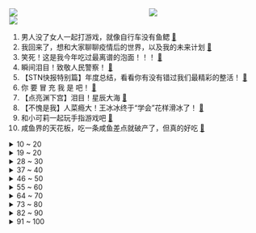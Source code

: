 <div >
	<a style="float:left;width:55%;" href = "https://github.com/anuraghazra/github-readme-stats">
	 <img src = "https://github-readme-stats.vercel.app/api?username=iuuuuuaena&theme=buefy&show_icons=true"/>
	</a>
	<a  style="float:right;width:45%" href = "https://github.com/anuraghazra/github-readme-stats">
	 <img  src="https://github-readme-stats.vercel.app/api/top-langs/?username=anuraghazra&layout=compact"/>
	</a>
	</div>

[![](https://img.shields.io/badge/jxd-@jxdgogogo.xyz-yellowgreen.svg)](https://www.jxdgogogo.xyz)<br>
1. 男人没了女人一起打游戏，就像自行车没有鱼鳃 [:link:](//www.bilibili.com/video/BV1bi4y197mF) <br>
2. 我回来了，想和大家聊聊疫情后的世界，以及我的未来计划 [:link:](//www.bilibili.com/video/BV1KY411h7cq) <br>
3. 笑死！这是我今年吃过最离谱的泡面！！！ [:link:](//www.bilibili.com/video/BV1CY41187DP) <br>
4. 瞬间泪目！致敬人民警察！ [:link:](//www.bilibili.com/video/BV1Hm4y1D72W) <br>
5. 【STN快报特别篇】年度总结，看看你有没有错过我们最精彩的整活！ [:link:](//www.bilibili.com/video/BV1D3411e7uf) <br>
6. 你 要 冒 充 我 是 吧！ [:link:](//www.bilibili.com/video/BV16Y41187qe) <br>
7. 【点亮渊下宫】泪目！星辰大海 [:link:](//www.bilibili.com/video/BV1VR4y1g7Af) <br>
8. 【不愧是我】人菜瘾大！王冰冰终于“学会”花样滑冰了！ [:link:](//www.bilibili.com/video/BV1hY41187Vs) <br>
9. 和小可莉一起玩手指游戏吧 [:link:](//www.bilibili.com/video/BV1dD4y1F7y7) <br>
10. 咸鱼界的天花板，吃一条咸鱼差点就破产了，但真的好吃 [:link:](//www.bilibili.com/video/BV1EY41187qB) <br>
<details>
<summary>10 ~ 20</summary>

11. 雪 中 含 刀 行 [:link:](//www.bilibili.com/video/BV1dL411F7sT) <br>
12. 好家伙，短短10秒让我愣住了两次 [:link:](//www.bilibili.com/video/BV1yR4y1u7sx) <br>
13. 《原神》剧情PV-「神女劈观」 [:link:](//www.bilibili.com/video/BV1kS4y1T7kK) <br>
14. 你见过四只猫同时揣手手吗？ [:link:](//www.bilibili.com/video/BV1Rb4y1n7t1) <br>
15. 朋友来印度了，带他一起吃肯德基。 [:link:](//www.bilibili.com/video/BV1eZ4y1S7LC) <br>
16. 极度舒适！拿来救命的药，原来是这样在身体里释放的 [:link:](//www.bilibili.com/video/BV1bF411q7ue) <br>
17. 关于早餐的几个误区，你中招了几个？ [:link:](//www.bilibili.com/video/BV1Gb4y1H7Bz) <br>
18. up主，你的脸疼吗？2021年10月新番吐槽打脸大总结！【泛式】 [:link:](//www.bilibili.com/video/BV18Y41187Ri) <br>
19. 那些年，我们被抢走的体育课。 [:link:](//www.bilibili.com/video/BV1Jr4y1v7yk) <br>
</details>
<details>
<summary>19 ~ 20</summary>

20. 兄弟反目！我们打了一架！ [:link:](//www.bilibili.com/video/BV1ha411q7ME) <br>
21. 探访NBA金州勇士球馆餐厅！拿VIP票干饭什么体验？帅小伙又来刷脸了 [:link:](//www.bilibili.com/video/BV1Y3411a7AM) <br>
22. 【原神】在教室唱《神女劈观》一人分饰两角，开口太绝了!!! [:link:](//www.bilibili.com/video/BV1Fb4y1H7hP) <br>
23. 我把冬泳怪鸽做成了游戏，干就完啦奥利给！ [:link:](//www.bilibili.com/video/BV11u41127Pb) <br>
24. 【吸奇侠】《教父》影史最强开局5分钟的爆炸信息量，黑手党大哥教你如何交朋友 [:link:](//www.bilibili.com/video/BV14u41127Tv) <br>
25. 让82岁老戏迷爷爷看《神女劈观》 [:link:](//www.bilibili.com/video/BV1MT4y117f3) <br>
26. “恕我直言，韩委，您才上任第一天” [:link:](//www.bilibili.com/video/BV1Dm4y1D7aP) <br>
27. 宋智雅的火，类似半藏森林。 [:link:](//www.bilibili.com/video/BV1YF411v7aK) <br>
28. B友看我视频1890遍，只投5个币 [:link:](//www.bilibili.com/video/BV1yD4y1F7Xh) <br>
</details>
<details>
<summary>28 ~ 30</summary>

29. 【原神】《神女劈观》戏曲老生翻唱——猛⚡男️⚡炸️⚡庙 [:link:](//www.bilibili.com/video/BV1jF411q7p2) <br>
30. 亲兄弟能不能别算账 [:link:](//www.bilibili.com/video/BV1tZ4y1S7Rd) <br>
31. 铃空RPG新作 |《昭和米国物语》首部正式预告片 [:link:](//www.bilibili.com/video/BV1T34y167Q9) <br>
32. 当你的河南室友给你唱家有儿女 [:link:](//www.bilibili.com/video/BV1dY411a7wp) <br>
33. 好可爱的狗...东西 [:link:](//www.bilibili.com/video/BV1ZP4y1E7pM) <br>
34. 【时代少年团】TNT800万粉丝福利 [:link:](//www.bilibili.com/video/BV1km4y1D7Yj) <br>
35. 【全明星】纸 团 战 争 [:link:](//www.bilibili.com/video/BV15m4y1D7zs) <br>
36. 是不是你 [:link:](//www.bilibili.com/video/BV1yZ4y1S7M7) <br>
37. 当广东人在广西旅游 [:link:](//www.bilibili.com/video/BV1mS4y1T7M6) <br>
</details>
<details>
<summary>37 ~ 40</summary>

38. 《颜值牛逼症》 这才是统一全球审美的老叔叔！ [:link:](//www.bilibili.com/video/BV1gr4y1U7Te) <br>
39. 江歌案已宣判：在替刘鑫死后6年，她又被“好友刘鑫”狠狠捅了3刀！【看见平凡系列04】 [:link:](//www.bilibili.com/video/BV1gZ4y1S7pG) <br>
40. 当你挣钱后一口气花两万组装了一台电脑 [:link:](//www.bilibili.com/video/BV1ia411q7ED) <br>
41. 患有自闭症的弟弟喜欢任何声音很大很吵的东西，于是全家给他准备的礼物就是———火车汽笛！ [:link:](//www.bilibili.com/video/BV16Y41187BX) <br>
42. ohno [:link:](//www.bilibili.com/video/BV16u411U7AR) <br>
43. うに [:link:](//www.bilibili.com/video/BV1hF411v7Ak) <br>
44. 狸花：咩呀!唔出来!(萌声粤配) [:link:](//www.bilibili.com/video/BV1tm4y1D7Hp) <br>
45. 不想再贪污桥款了… [:link:](//www.bilibili.com/video/BV1PL411c7tF) <br>
46. 人类有可能完成? 3 [:link:](//www.bilibili.com/video/BV1Y3411a7KL) <br>
</details>
<details>
<summary>46 ~ 50</summary>

47. 冬泳怪鸽狂搂家常菜，祝您潇洒又代派！加油！奥利给！哈哈哈哈哈 [:link:](//www.bilibili.com/video/BV1QY41187FG) <br>
48. 【野生人类图鉴】我的倒霉朋友...... [:link:](//www.bilibili.com/video/BV1qF411v7z2) <br>
49. 一条龙秒杀三路兵线，卡时间释放主宰太离谱，新赛季野王的必修课 [:link:](//www.bilibili.com/video/BV1XS4y1Z7Qp) <br>
50. 上海16元管饱自助，有鸡有鸭还有鱼，我宣布以后这里就是我的家！！！ [:link:](//www.bilibili.com/video/BV17P4y1E7yR) <br>
51. 御宝轩 厨子探店¥2？48 [:link:](//www.bilibili.com/video/BV1vD4y1F7Mu) <br>
52. 保密配方，在美国，公开了....... [:link:](//www.bilibili.com/video/BV18T4y1m79L) <br>
53. 大家好我是Ning，今天正式入驻B站啦！咱们好好掰扯掰扯！ [:link:](//www.bilibili.com/video/BV17u41127LN) <br>
54. 勇敢者的游戏 [:link:](//www.bilibili.com/video/BV1gb4y1H7fd) <br>
55. 【前方高能】一人一乐队，低配还原周杰伦《本草纲目》 [:link:](//www.bilibili.com/video/BV1hR4y1u7D5) <br>
</details>
<details>
<summary>55 ~ 60</summary>

56. 如果我有分身术，一个守着家，一个陪着他…… [:link:](//www.bilibili.com/video/BV17q4y1y7v4) <br>
57. 你们都集过卡吗？ [:link:](//www.bilibili.com/video/BV1tr4y1v7J9) <br>
58. 古猫丨考古界的海底捞船工程 [:link:](//www.bilibili.com/video/BV1h3411e7Ys) <br>
59. 警长：奇怪？目标怎么消失了？ [:link:](//www.bilibili.com/video/BV1LT4y117Rq) <br>
60. 我遇到了疯狂的女粉丝？-读评论 [:link:](//www.bilibili.com/video/BV1Y3411a7Jr) <br>
61. 插画师这样卖出作品，说不定会血亏！ [:link:](//www.bilibili.com/video/BV1Hm4y1D7hC) <br>
62. 【如月灰】原神-申鹤-雪山旅拍。当小姨真难。 [:link:](//www.bilibili.com/video/BV1Tb4y1H7eZ) <br>
63. 当你在MC里进行「天灾合约」!! [:link:](//www.bilibili.com/video/BV1X3411e7i7) <br>
64. 去景点帮女友拍照其实全程在自拍，回家之后... [:link:](//www.bilibili.com/video/BV1aT4y1m7RQ) <br>
</details>
<details>
<summary>64 ~ 70</summary>

65. 拒绝称体重的帝企鹅宝宝 [:link:](//www.bilibili.com/video/BV1aL4y1t7Rr) <br>
66. 【医学博士】一个方法解决全天不困 I 为什么咖啡越喝越困？ [:link:](//www.bilibili.com/video/BV1t3411e7PA) <br>
67. B站用户名演绎“氚疝钾”，呵tui，穿山甲。 [:link:](//www.bilibili.com/video/BV1NR4y1G7QY) <br>
68. 这是国产游戏？这回日本把美国变为殖民地了！ [:link:](//www.bilibili.com/video/BV1Eu41127kE) <br>
69. 憨憨刘老师和他的憨憨傻儿子一斗，哈哈哈哈 [:link:](//www.bilibili.com/video/BV1RS4y1T7fj) <br>
70. 鲁智深大闹五台山！《红楼》《水浒》梦幻联动？（P3大闹五台山） [:link:](//www.bilibili.com/video/BV19P4y1E7wW) <br>
71. 【4K60FPS】朴树《平凡之路》经典神作！我曾经跨过山和大海 [:link:](//www.bilibili.com/video/BV1eq4y1y7KD) <br>
72. 【大米】870 干翻 8Gen1？小米12Pro、12X、12性能发热续航全面评测 [:link:](//www.bilibili.com/video/BV1Pb4y1H7Bc) <br>
73. 因为暃这个新英雄，瑶又逆天了... [:link:](//www.bilibili.com/video/BV1334y1B7we) <br>
</details>
<details>
<summary>73 ~ 80</summary>

74. 第一次穿这么性感去走亲戚，我妈眼睛都看直了 [:link:](//www.bilibili.com/video/BV1XS4y1T79m) <br>
75. 如何做一个贤惠的女人 [:link:](//www.bilibili.com/video/BV1ET4y1m7pp) <br>
76. 假唱！气虚！难听！盘点2022跨年晚会十大名场面！ [:link:](//www.bilibili.com/video/BV1RP4y1E7PH) <br>
77. 顾客订了300份可乐，这让骑手咋送？别人都是订外卖，这位是进货去了… [:link:](//www.bilibili.com/video/BV1xS4y1T77C) <br>
78. 演员的蛋生（2） [:link:](//www.bilibili.com/video/BV1q3411e7G2) <br>
79. 【胡先煦】是被公司毒哑了吗？！帅哥最近怎么不说话了？！！ [:link:](//www.bilibili.com/video/BV1NF411v7wx) <br>
80. 农科院科研食品评测！“科研水牛奶”真的好喝吗？ [:link:](//www.bilibili.com/video/BV19Z4y1S76n) <br>
81. 我从人间走过（我写了一首歌纪念死在24岁的自己）【我从人间走过】 [:link:](//www.bilibili.com/video/BV1Ai4y197Wt) <br>
82. 花1个月给粉丝做新年礼物，却被4年前的黑历史社死了… [:link:](//www.bilibili.com/video/BV1am4y1D7RY) <br>
</details>
<details>
<summary>82 ~ 90</summary>

83. 大海退潮后，大庆赶海挖到比手还要长的大海葵，还有大个猫眼螺 [:link:](//www.bilibili.com/video/BV1zL4y1b722) <br>
84. 非遗美食，古法藕粉制作过程。 [:link:](//www.bilibili.com/video/BV1644y1j7uG) <br>
85. 神女劈观是如何凝聚国风故事内核的？这波编剧知识领域拉满了！ [:link:](//www.bilibili.com/video/BV1v3411e7Fu) <br>
86. 新疆喀什老字号大锅抓饭，42元/份肉比抓饭还多，去晚了都吃不上 [:link:](//www.bilibili.com/video/BV1Tq4y1y7Tr) <br>
87. 耗时120天，和知识付费团队的官司打完啦。 [:link:](//www.bilibili.com/video/BV1j3411e7AB) <br>
88. 雪豹：看好了，尾巴是这样用的。 [:link:](//www.bilibili.com/video/BV1vF411v7jv) <br>
89. 25000英尺高空一跃而下？现实中仿拍碟中谍跳伞有多难？ [:link:](//www.bilibili.com/video/BV1na411q7Hb) <br>
90. 祖安花火泽丽！普攻伤害最低的ADC出现了！ [:link:](//www.bilibili.com/video/BV11P4y1E7Gf) <br>
91. 本来想抓个普通女生改造校花的，没想到抓到一个王者 [:link:](//www.bilibili.com/video/BV1Ym4y1D7rW) <br>
</details>
<details>
<summary>91 ~ 100</summary>

92. 【英雄联盟】呼唤 – 2022赛季CG [:link:](//www.bilibili.com/video/BV1yD4y1F7uC) <br>
93. 厨师长分享街边小吃：“狼牙土豆”，内附秘制辣椒粉配方 [:link:](//www.bilibili.com/video/BV1Xu411U7To) <br>
94. 花100元买了120只螃蟹，一只才8毛？实现螃蟹自由就是这么简单 [:link:](//www.bilibili.com/video/BV1Ra411q7Wr) <br>
95. 这芬兰一家人干饭太拼了，肉夹馍荷叶包啃疯了！吃的干干净净！再来一锅羊肉汤下肚那才叫一个满足！ [:link:](//www.bilibili.com/video/BV1DP4y1E7ta) <br>
96. 5岁小棕熊，一推就倒 [:link:](//www.bilibili.com/video/BV1kY41187s3) <br>
97. 我尽力了 [:link:](//www.bilibili.com/video/BV1KR4y1g7ZS) <br>
98. 同事这张看着就贵的PPT，原来都是学了这一招！【旁门左道】 [:link:](//www.bilibili.com/video/BV1ES4y1T7S6) <br>
99. 因战争40万犹太人灰飞烟灭，《钢琴家》为活命开启5年炼狱之旅！（三） [:link:](//www.bilibili.com/video/BV1FP4y1J7kw) <br>
100. 没有什么是一包辣条不能解决的 [:link:](//www.bilibili.com/video/BV1qF411v7Kw) <br>
</details>
